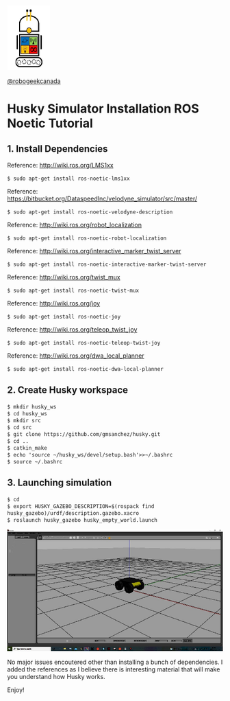 <img src="https://github.com/robogeekcanada/noetic_robots/blob/main/images/RG-logo.jpg" alt="alt text" width=100 height=150>

[@robogeekcanada](https://robo-geek.ca/)

# Husky Simulator Installation ROS Noetic Tutorial

## 1. Install Dependencies
Reference: http://wiki.ros.org/LMS1xx
```
$ sudo apt-get install ros-noetic-lms1xx
```
Reference: https://bitbucket.org/DataspeedInc/velodyne_simulator/src/master/
```
$ sudo apt-get install ros-noetic-velodyne-description
```
Reference: http://wiki.ros.org/robot_localization
```
$ sudo apt-get install ros-noetic-robot-localization
```
Reference: http://wiki.ros.org/interactive_marker_twist_server
```
$ sudo apt-get install ros-noetic-interactive-marker-twist-server
```
Reference: http://wiki.ros.org/twist_mux
```
$ sudo apt-get install ros-noetic-twist-mux
```
Reference: http://wiki.ros.org/joy
```
$ sudo apt-get install ros-noetic-joy
```
Reference: http://wiki.ros.org/teleop_twist_joy
```
$ sudo apt-get install ros-noetic-teleop-twist-joy
```
Reference: http://wiki.ros.org/dwa_local_planner
```
$ sudo apt-get install ros-noetic-dwa-local-planner
```

## 2. Create Husky workspace
```
$ mkdir husky_ws
$ cd husky_ws
$ mkdir src
$ cd src
$ git clone https://github.com/gmsanchez/husky.git
$ cd ..
$ catkin_make
$ echo 'source ~/husky_ws/devel/setup.bash'>>~/.bashrc
$ source ~/.bashrc
```

## 3. Launching simulation
```
$ cd
$ export HUSKY_GAZEBO_DESCRIPTION=$(rospack find husky_gazebo)/urdf/description.gazebo.xacro
$ roslaunch husky_gazebo husky_empty_world.launch
```
![image](https://github.com/robogeekcanada/noetic_robots/blob/main/images/husky_simulator.jpg)

No major issues encoutered other than installing a bunch of dependencies. 
I added the references as I believe there is interesting material that will make you understand how Husky works.

Enjoy!
